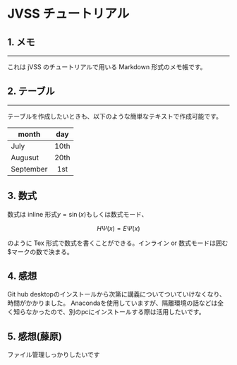 # JVSS チュートリアル

## 1. メモ

---

これは jVSS のチュートリアルで用いる Markdown 形式のメモ帳です。

## 2. テーブル

---

テーブルを作成したいときも、以下のような簡単なテキストで作成可能です。

| month     | day  |
| --------- | :--: |
| July      | 10th |
| Augusut   | 20th |
| September | 1st  |

## 3. 数式

数式は inline 形式$y=\sin(x)$もしくは数式モード、

$$
H\Psi(x) = E\Psi(x)
$$

のように Tex 形式で数式を書くことができる。インライン or 数式モードは囲む\$マークの数で決まる。

## 4. 感想

Git hub desktopのインストールから次第に講義についてついていけなくなり、時間がかかりました。
Anacondaを使用していますが、隔離環境の話などは全く知らなかったので、別のpcにインストールする際は活用したいです。

## 5. 感想(藤原)
ファイル管理しっかりしたいです